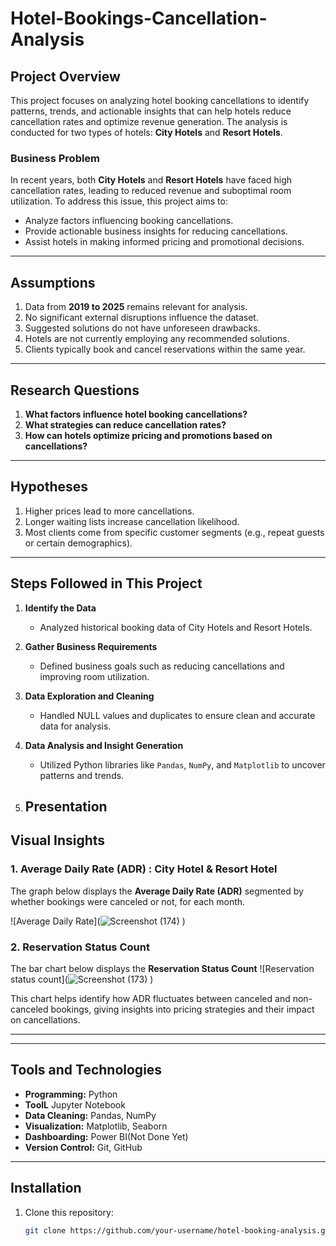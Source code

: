 # Hotel-Bookings-Cancellation-Analysis



## Project Overview  
This project focuses on analyzing hotel booking cancellations to identify patterns, trends, and actionable insights that can help hotels reduce cancellation rates and optimize revenue generation. The analysis is conducted for two types of hotels: **City Hotels** and **Resort Hotels**.  

### Business Problem  
In recent years, both **City Hotels** and **Resort Hotels** have faced high cancellation rates, leading to reduced revenue and suboptimal room utilization. To address this issue, this project aims to:  
- Analyze factors influencing booking cancellations.  
- Provide actionable business insights for reducing cancellations.  
- Assist hotels in making informed pricing and promotional decisions.  

---

## Assumptions  
1. Data from **2019 to 2025** remains relevant for analysis.  
2. No significant external disruptions influence the dataset.  
3. Suggested solutions do not have unforeseen drawbacks.  
4. Hotels are not currently employing any recommended solutions.  
5. Clients typically book and cancel reservations within the same year.  

---

## Research Questions  
1. **What factors influence hotel booking cancellations?**  
2. **What strategies can reduce cancellation rates?**  
3. **How can hotels optimize pricing and promotions based on cancellations?**  

---

## Hypotheses  
1. Higher prices lead to more cancellations.  
2. Longer waiting lists increase cancellation likelihood.  
3. Most clients come from specific customer segments (e.g., repeat guests or certain demographics).  

---

## Steps Followed in This Project  

1. **Identify the Data**  
   - Analyzed historical booking data of City Hotels and Resort Hotels.  

2. **Gather Business Requirements**  
   - Defined business goals such as reducing cancellations and improving room utilization.  

3. **Data Exploration and Cleaning**  
   - Handled NULL values and duplicates to ensure clean and accurate data for analysis.  

4. **Data Analysis and Insight Generation**  
   - Utilized Python libraries like `Pandas`, `NumPy`, and `Matplotlib` to uncover patterns and trends.  

5. **Presentation**  
   -
## Visual Insights  

### 1. Average Daily Rate (ADR) : City Hotel & Resort Hotel 
The graph below displays the **Average Daily Rate (ADR)** segmented by whether bookings were canceled or not, for each month.  

![Average Daily Rate](![Screenshot (174)](https://github.com/user-attachments/assets/0537e4db-448b-4958-9637-304646bf9d77)
)  

### 2. Reservation Status Count 
The bar chart below displays the **Reservation Status Count** 
![Reservation status count](![Screenshot (173)](https://github.com/user-attachments/assets/86f6bbce-c51a-48c2-9a26-f2e18cd24444)
)

This chart helps identify how ADR fluctuates between canceled and non-canceled bookings, giving insights into pricing strategies and their impact on cancellations.  

---

---

## Tools and Technologies  
- **Programming:** Python
- **ToolL** Jupyter Notebook  
- **Data Cleaning:** Pandas, NumPy  
- **Visualization:** Matplotlib, Seaborn  
- **Dashboarding:** Power BI(Not Done Yet)
- **Version Control:** Git, GitHub  

---

## Installation  

1. Clone this repository:  
   ```bash
   git clone https://github.com/your-username/hotel-booking-analysis.git

